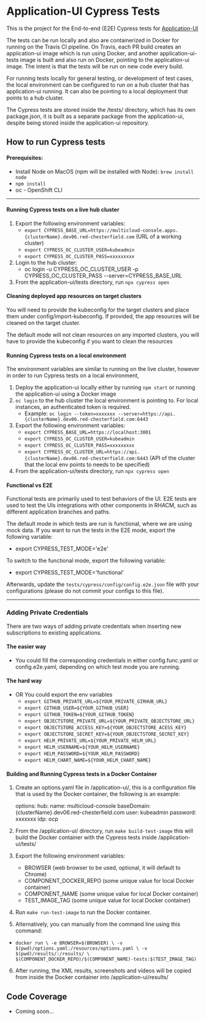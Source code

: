 # Application-UI Cypress Tests

This is the project for the End-to-end (E2E) Cypress tests for [Application-UI](https://github.com/open-cluster-management/application-ui)

The tests can be run locally and also are containerized in Docker for running on the Travis CI pipeline. On Travis, each PR build creates an appiication-ui image which is run using Docker, and another application-ui-tests image is built and also run on Docker, pointing to the application-ui image. The intent is that the tests will be run on new code every build.

For running tests locally for general testing, or development of test cases, the local environment can be configured to run on a hub cluster that has application-ui running. It can also be pointing to a local deployment that points to a hub cluster.

The Cypress tests are stored inside the /tests/ directory, which has its own package.json, it is built as a separate package from the application-ui, despite being stored inside the application-ui repository.

## How to run Cypress tests

#### Prerequisites:

- Install Node on MacOS (npm will be installed with Node): `brew install node`
- `npm install`
- oc - OpenShift CLI

---

#### Running Cypress tests on a live hub cluster

1. Export the following environment variables:
   - `export CYPRESS_BASE_URL=https://multicloud-console.apps.{clusterName}.dev06.red-chesterfield.com` (URL of a working cluster)
   - `export CYPRESS_OC_CLUSTER_USER=kubeadmin`
   - `export CYPRESS_OC_CLUSTER_PASS=xxxxxxxxx`
2. Login to the hub cluster:
   - oc login -u CYPRESS_OC_CLUSTER_USER -p CYPRESS_OC_CLUSTER_PASS --server=CYPRESS_BASE_URL
3. From the application-ui/tests directory, run `npx cypress open`

#### Cleaning deployed app resources on target clusters

You will need to provide the kubeconfig for the target clusters and place them under config/import-kubeconfig. If provided, the app resources will be cleaned on the target cluster.

The default mode will not clean resources on any imported clusters, you will have to provide the kubeconfig if you want to clean the resources

#### Running Cypress tests on a local environment

The environment variables are similar to running on the live cluster, however in order to run Cypress tests on a local environment,

1. Deploy the application-ui locally either by running `npm start` or running the application-ui using a Docker image
2. `oc login` to the hub cluster the local environment is pointing to. For local instances, an authenticated token is required.
   - Example: `oc login --token=xxxxxxx --server=https://api.{clusterName}.dev06.red-chesterfield.com:6443`
3. Export the following environment variables:
   - `export CYPRESS_BASE_URL=https://localhost:3001`
   - `export CYPRESS_OC_CLUSTER_USER=kubeadmin`
   - `export CYPRESS_OC_CLUSTER_PASS=xxxxxxxxx`
   - `export CYPRESS_OC_CLUSTER_URL=https://api.{clusterName}.dev06.red-chesterfield.com:6443` (API of the cluster that the local env points to needs to be specified)
4. From the application-ui/tests directory, run `npx cypress open`

#### Functional vs E2E

Functional tests are primarily used to test behaviors of the UI. E2E tests are used to test the UIs integrations with other components in RHACM, such as different application branches and paths.

The default mode in which tests are run is functional, where we are using mock data. If you want to run the tests in the E2E mode, export the following variable:

- export CYPRESS_TEST_MODE='e2e'

To switch to the functional mode, export the following variable:

- export CYPRESS_TEST_MODE='functional'

Afterwards, update the `tests/cypress/config/config.e2e.json` file with your configurations (please do not commit your configs to this file).

---

### Adding Private Credentials

There are two ways of adding private credentials when inserting new subscriptions to existing applications.

#### The easier way

- You could fill the corresponding credentials in either config.func.yaml or config.e2e.yaml, depending on which test mode you are running.

#### The hard way

- OR You could export the env variables
  - `export GITHUB_PRIVATE_URL=${YOUR_PRIVATE_GIRHUB_URL}`
  - `export GITHUB_USER=${YOUR_GITHUB_USER}`
  - `export GITHUB_TOKEN=${YOUR_GITHUB_TOKEN}`
  - `export OBJECTSTORE_PRIVATE_URL=${YOUR_PRIVATE_OBJECTSTORE_URL}`
  - `export OBJECTSTORE_ACCESS_KEY=${YOUR_OBJECTSTORE_ACESS_KEY}`
  - `export OBJECTSTORE_SECRET_KEY=${YOUR_OBJECTSTORE_SECRET_KEY}`
  - `export HELM_PRIVATE_URL=${YOUR_PRIVATE_HELM_URL}`
  - `export HELM_USERNAME=${YOUR_HELM_USERNAME}`
  - `export HELM_PASSWORD=${YOUR_HELM_PASSWORD}`
  - `export HELM_CHART_NAME=${YOUR_HELM_CHART_NAME}`

#### Building and Running Cypress tests in a Docker Container

1. Create an options.yaml file in /application-ui/, this is a configuration file that is used by the Docker container, the following is an example:

   options:
   hub:
   name: multicloud-console
   baseDomain: {clusterName}.dev06.red-chesterfield.com
   user: kubeadmin
   password: xxxxxxx
   idp: ocp

2. From the /application-ui/ directory, run `make build-test-image` this will build the Docker container with the Cypress tests inside /application-ui/tests/
3. Export the following environment variables:
   - BROWSER (web browser to be used, optional, it will default to Chrome)
   - COMPONENT_DOCKER_REPO (some unique value for local Docker container)
   - COMPONENT_NAME (some unique value for local Docker container)
   - TEST_IMAGE_TAG (some unique value for local Docker container)
4. Run `make run-test-image` to run the Docker container.
5. Alternatively, you can manually from the command line using this command:

- `docker run \ -e BROWSER=$(BROWSER) \ -v $(pwd)/options.yaml:/resources/options.yaml \ -v $(pwd)/results/:/results/ \ $(COMPONENT_DOCKER_REPO)/$(COMPONENT_NAME)-tests:$(TEST_IMAGE_TAG)`

6. After running, the XML results, screenshots and videos will be copied from inside the Docker container into /application-ui/results/

## Code Coverage

- Coming soon...

